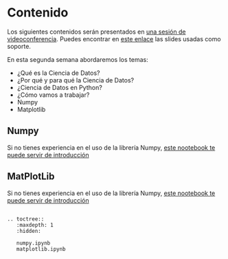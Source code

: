 # Contenido 

Los siguientes contenidos serán presentados en [una sesión de videoconferencia](sesion.md).
Puedes encontrar en [este enlace](slides/slides.pdf) las slides usadas como soporte.

En esta segunda semana abordaremos los temas:

- ¿Qué es la Ciencia de Datos?
- ¿Por qué y para qué la Ciencia de Datos?
- ¿Ciencia de Datos en Python?
- ¿Cómo vamos a trabajar?
- Numpy
- Matplotlib

## Numpy

Si no tienes experiencia en el uso de la librería Numpy, [este nootebook te puede servir de
introducción](numpy.ipynb)

## MatPlotLib

Si no tienes experiencia en el uso de la librería Numpy, [este nootebook te puede servir de
introducción](matplotlib.ipynb)


```{eval-rst}

.. toctree::
   :maxdepth: 1
   :hidden:

   numpy.ipynb
   matplotlib.ipynb

```
